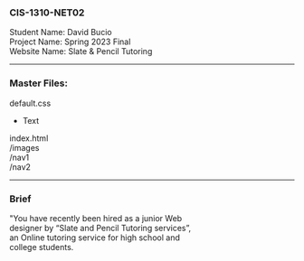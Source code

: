 <h3> CIS-1310-NET02 </h3>
Student Name: David Bucio <br>
Project Name: Spring 2023 Final <br>
Website Name: Slate & Pencil Tutoring <br>
<hr>
<h3> Master Files: </h3>
default.css <br>
<ul><li>Text</li></ul>
index.html <br>
/images <br>
/nav1 <br>
/nav2 <br>
<hr>
<h3> Brief </h3>
"You have recently been hired as a junior Web <br>
designer by “Slate and Pencil Tutoring services”, <br>
an Online tutoring service for high school and <br>
college students.